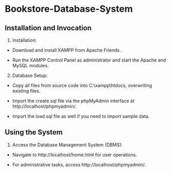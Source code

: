 # Bookstore-Database-System
## Installation and Invocation
1. Installation:

- Download and install XAMPP from Apache Friends.

- Run the XAMPP Control Panel as administrator and start the
Apache and MySQL modules.

2. Database Setup:  

- Copy all files from source code into C:\xampp\htdocs, overwriting existing
files.

- Import the create.sql file via the phpMyAdmin interface at
http://localhost/phpmyadmin/.

- Import the load.sql file as well if you need to import sample data.

## Using the System
1. Access the Database Management System (DBMS):

- Navigate to http://localhost/home.html for user operations.
  
- For administrative tasks, access http://localhost/phpmyadmin/.
